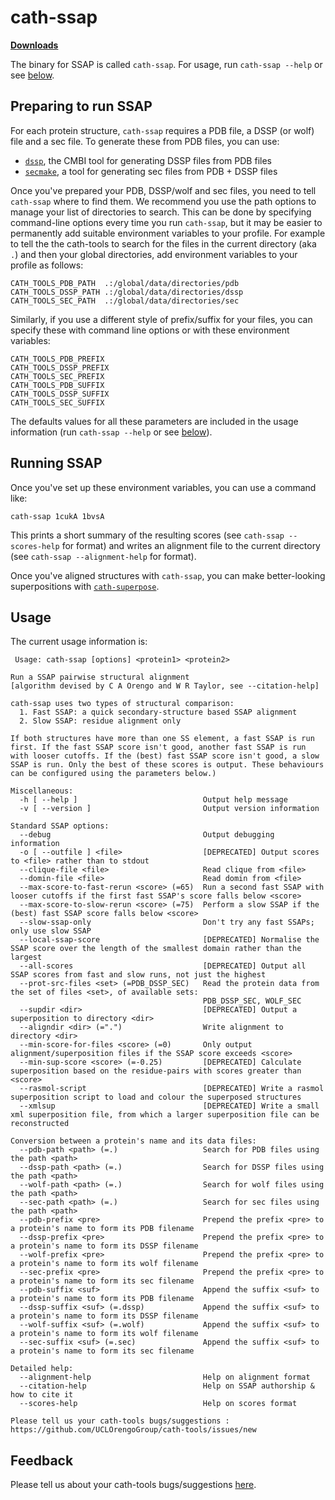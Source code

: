 cath-ssap
=========

[**Downloads**](https://github.com/UCLOrengoGroup/cath-tools/releases/latest)

The binary for SSAP is called `cath-ssap`. For usage, run `cath-ssap --help` or see [below](#usage).

Preparing to run SSAP
------------------------

For each protein structure, `cath-ssap` requires a PDB file, a DSSP (or wolf) file and a sec file. To generate these from PDB files, you can use:

 * [`dssp`](http://swift.cmbi.ru.nl/gv/dssp), the CMBI tool for generating DSSP files from PDB files
 * [`secmake`](http://github.com/UCLOrengoGroup/secmake), a tool for generating sec files from PDB + DSSP files

Once you've prepared your PDB, DSSP/wolf and sec files, you need to tell `cath-ssap` where to find them. We recommend you use the path options to manage your list of directories to search. This can be done by specifying command-line options every time you run `cath-ssap`, but it may be easier to permanently add suitable environment variables to your profile. For example to tell the the cath-tools to search for the files in the current directory (aka `.`) and then your global directories, add environment variables to your profile as follows:

~~~~~no-highlight
CATH_TOOLS_PDB_PATH  .:/global/data/directories/pdb
CATH_TOOLS_DSSP_PATH .:/global/data/directories/dssp
CATH_TOOLS_SEC_PATH  .:/global/data/directories/sec
~~~~~

Similarly, if you use a different style of prefix/suffix for your files, you can specify these with command line options or with these environment variables:

~~~~~no-highlight
CATH_TOOLS_PDB_PREFIX
CATH_TOOLS_DSSP_PREFIX
CATH_TOOLS_SEC_PREFIX
CATH_TOOLS_PDB_SUFFIX
CATH_TOOLS_DSSP_SUFFIX
CATH_TOOLS_SEC_SUFFIX
~~~~~

The defaults values for all these parameters are included in the usage information (run `cath-ssap --help` or see [below](#usage)).

Running SSAP
------------

Once you've set up these environment variables, you can use a command like:

`cath-ssap 1cukA 1bvsA`

This prints a short summary of the resulting scores (see `cath-ssap --scores-help` for format) and writes an alignment file to the current directory (see `cath-ssap --alignment-help` for format).

Once you've aligned structures with `cath-ssap`, you can make better-looking superpositions with [`cath-superpose`](cath-superpose).


Usage
-----

The current usage information is:

~~~~~no-highlight
 Usage: cath-ssap [options] <protein1> <protein2>

Run a SSAP pairwise structural alignment
[algorithm devised by C A Orengo and W R Taylor, see --citation-help]

cath-ssap uses two types of structural comparison:
  1. Fast SSAP: a quick secondary-structure based SSAP alignment
  2. Slow SSAP: residue alignment only
                                                                                                                                                                               
If both structures have more than one SS element, a fast SSAP is run first. If the fast SSAP score isn't good, another fast SSAP is run with looser cutoffs. If the (best) fast SSAP score isn't good, a slow SSAP is run. Only the best of these scores is output. These behaviours can be configured using the parameters below.)                           
                                                                                                                                                                               
Miscellaneous:                                                                                                                                                                 
  -h [ --help ]                            Output help message                                                                                                                 
  -v [ --version ]                         Output version information                                                                                                          
                                                                                                                                                                               
Standard SSAP options:                                                                                                                                                         
  --debug                                  Output debugging information                                                                                                        
  -o [ --outfile ] <file>                  [DEPRECATED] Output scores to <file> rather than to stdout
  --clique-file <file>                     Read clique from <file>
  --domin-file <file>                      Read domin from <file>
  --max-score-to-fast-rerun <score> (=65)  Run a second fast SSAP with looser cutoffs if the first fast SSAP's score falls below <score>
  --max-score-to-slow-rerun <score> (=75)  Perform a slow SSAP if the (best) fast SSAP score falls below <score>
  --slow-ssap-only                         Don't try any fast SSAPs; only use slow SSAP
  --local-ssap-score                       [DEPRECATED] Normalise the SSAP score over the length of the smallest domain rather than the largest
  --all-scores                             [DEPRECATED] Output all SSAP scores from fast and slow runs, not just the highest
  --prot-src-files <set> (=PDB_DSSP_SEC)   Read the protein data from the set of files <set>, of available sets:
                                           PDB_DSSP_SEC, WOLF_SEC
  --supdir <dir>                           [DEPRECATED] Output a superposition to directory <dir>
  --aligndir <dir> (=".")                  Write alignment to directory <dir>
  --min-score-for-files <score> (=0)       Only output alignment/superposition files if the SSAP score exceeds <score>
  --min-sup-score <score> (=-0.25)         [DEPRECATED] Calculate superposition based on the residue-pairs with scores greater than <score>
  --rasmol-script                          [DEPRECATED] Write a rasmol superposition script to load and colour the superposed structures
  --xmlsup                                 [DEPRECATED] Write a small xml superposition file, from which a larger superposition file can be reconstructed

Conversion between a protein's name and its data files:
  --pdb-path <path> (=.)                   Search for PDB files using the path <path>
  --dssp-path <path> (=.)                  Search for DSSP files using the path <path>
  --wolf-path <path> (=.)                  Search for wolf files using the path <path>
  --sec-path <path> (=.)                   Search for sec files using the path <path>
  --pdb-prefix <pre>                       Prepend the prefix <pre> to a protein's name to form its PDB filename
  --dssp-prefix <pre>                      Prepend the prefix <pre> to a protein's name to form its DSSP filename
  --wolf-prefix <pre>                      Prepend the prefix <pre> to a protein's name to form its wolf filename
  --sec-prefix <pre>                       Prepend the prefix <pre> to a protein's name to form its sec filename
  --pdb-suffix <suf>                       Append the suffix <suf> to a protein's name to form its PDB filename
  --dssp-suffix <suf> (=.dssp)             Append the suffix <suf> to a protein's name to form its DSSP filename
  --wolf-suffix <suf> (=.wolf)             Append the suffix <suf> to a protein's name to form its wolf filename
  --sec-suffix <suf> (=.sec)               Append the suffix <suf> to a protein's name to form its sec filename

Detailed help:
  --alignment-help                         Help on alignment format
  --citation-help                          Help on SSAP authorship & how to cite it
  --scores-help                            Help on scores format

Please tell us your cath-tools bugs/suggestions : https://github.com/UCLOrengoGroup/cath-tools/issues/new
~~~~~


Feedback
--------

Please tell us about your cath-tools bugs/suggestions [here](https://github.com/UCLOrengoGroup/cath-tools/issues/new).

